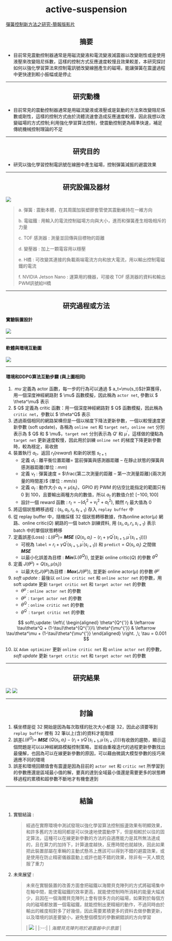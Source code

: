 # <center>active-suspension</center>

[彈簧控制新方法之研究-簡報版影片](https://youtu.be/L1lFQSBEa4Q)

## <center>摘要</center>

* 目前常見震動控制器通常是用磁流變液和電流變液減震器以改變剛性或是使用液壓來改變阻尼係數，這樣的控制方式反應速度較慢且效果較差，本研究探討如何以強化學習算法來控制電訊號改變線圈產生的磁場，能讓彈簧在震盪過程中更快達到較小振幅或是停止

---

## <center>研究動機</center>

* 目前常見的震動控制器通常是用磁流變液或液壓或是氣動的方法來改變阻尼係數或剛性，這樣的控制方式由於流體流速會造成反應速度較慢，因此我想以改變磁場的方式控制;利用強化學習算法控制，使震動控制更為精準快速，補足傳統機械控制理論的不足

---

## <center>研究目的</center>

* 研究以強化學習控制電訊號在線圈中產生磁場，控制彈簧減振的避震效果

---

## <center>研究設備及器材</center>

![](image/README/1653064418184.png)

> a.      彈簧 : 震動本體，在其周圍加裝塑膠套管使其震動維持在一維方向
> 
> b.     電磁鐵 : 用輸入的電流控制磁場方向與大小，進而和彈簧產生相吸相斥的力量
> 
> c.      TOF 感測器 : 測量並回傳與目標物的距離
> 
> d.     變壓器 : 加上一顆電容用以穩壓
> 
> e.      H橋 : 可改變其連接的負載兩端電流方向和放大電流，用以輸出控制電磁鐵的電流
> 
> f.      NVIDIA Jetson Nano : 運算用的機器，可接收 TOF 感測器的資料和輸出PWM訊號給H橋

---

## <center>研究過程或方法</center>

#### 實驗裝置設計

![](image/README/1653064442910.png)

---

#### 軟體與環境互動圖

![](image/README/1653064430375.png)

---

#### 環境和DDPG算法互動步驟 (與上圖相同)

1. $\ mu$ 定義為 actor 函數，每一步的行為可以通過 $ a_t=\mu(s_t)$計算獲得，用一個深度神經網路對 $ \mu$ 函數模擬，因此稱為 `actor net`, 參數以 $ \theta^\mu$ 表示
2. $ Q$ 定義為 critic 函數：用一個深度神經網路對 $ Q$ 函數模擬，因此稱為 `critic net`，參數以 $ \theta^Q$ 表示
3. 透過兩個相同的網路架構但是一個以梯度下降法更新參數，一個以較慢速度更新參數 (soft update)，各稱為 `online net` 和 `target net`，`online net` 分別表示為 $ Q$ 和 $ \mu$，`target net` 分別表示為 $Q'$ 和 $\mu^′$，這樣做的優點為 `target net` 更新速度較慢，因此用於訓練 `online net` 的梯度下降更新參數時，較為穩定，易收斂
4. 裝置執行 $a_t$，返回 $r_t (reward)$ 和新的狀態 $s_{t+1}$
   - 定義 $d_t$ : 離平衡位置距離= 當前彈簧與感測器距離 – 在靜止狀態的彈簧與感測器距離(單位 : $mm$)
   - 定義 $v_t$ : 彈簧速度 =  $\frac{第二次測量的距離 – 第一次測量距離}{兩次測量的時間差}$ (單位 : $mm/s$)
   - 定義 $a_t$ : 動作大小 $a_t = \mu(s_t)$，GPIO 的 PWM 的佔空比能指定的範圍只有 $0$ 到 $100$，且要輸出兩種方向的數值，所以 $a_t$ 的數值介於 $[-100, 100]$
   - 設計一個 reward 函數 : $r_t=−(d_t^2+v_t^2+a_t^2)$, 顯然 $r_t$ 最大值為 $0$
5. 將這個狀態轉移過程 : $(s_t,a_t,r_t, s_{t+1})$ 存入 `replay buffer` 中
6. 從 replay buffer 中，隨機採樣 $32$ 個狀態轉移數據，作為online actor($\mu$) 網路、online critic($Q$) 網路的一個 batch 訓練資料, 用 $(s_i,a_i,r_i, s_{i+1})$ 表示 batch 中的單個狀態轉移
7. 定義誤差(Loss) : $L(\theta^Q)=$ ***MSE*** $(Q(s_i,a_i)−(r_i+\gamma Q^′(s_{i+1},\mu^′ (s_{i+1}))))$
   - 可視為 `label` = $r_i+\gamma Q^′(s_{i+1},\mu^′ (s_{i+1}))$ 和 `predict` = $Q(s_i,a_i)$ 之間做 ***MSE***
   - 以最小化誤差為目標 : ***Min***$(L(\theta^Q))$, 並更新 online critic($Q$) 的參數 $\theta^Q$
8. 定義 $J(\theta^\mu)=Q(s_i,\mu(s_i))$
   - 以最大化$J(\theta^\mu)$為目標 : ***Max***$(J(\theta^\mu))$, 並更新 online actor($\mu$) 的參數 $\theta^\mu$
9. $soft\; update$ : 最後以 `online critic net` 和 `online actor net` 的參數，用soft update 更新 `target critic net` 和 `target actor net` 的參數
   - $\theta^\mu$ : `online actor net` 的參數
   - $\theta^{\mu^{'}}$ : `target actor net` 的參數
   - $\theta^Q$ : `online critic net` 的參數
   - $\theta^{Q^{'}}$ : `target critic net` 的參數

$$
soft\;update:
\left\{
\begin{aligned}
\theta^{Q^{'}} & \leftarrow  \tau\theta^Q + (1-\tau)\theta^{Q^{'}}\\
\theta^{\mu^{'}} & \leftarrow \tau\theta^\mu + (1-\tau)\theta^{\mu^{'}}
\end{aligned}
\right.
,\; \tau = 0.001
$$

10. 以 `Adam optimizer` 更新 `online critic net` 和 `online actor net` 的參數，$soft\; update$ 更新 `target critic net` 和 `target actor net` 的參數

---

## <center>研究結果</center>

![](image/README/1653143575761.png)
![](image/README/1653143607237.png)

---

## <center>討論</center>

1. 橫坐標是從 $32$ 開始是因為每次取樣的批次大小都是 $32$，因此必須要等到 `replay buffer` 裡有 $32$ 筆以上(含)的資料才能取樣
2. 誤差$L(\theta^Q)=$ ***MSE*** $(Q(s_i,a_i)−(r_i+\gamma Q^′(s_{i+1},\mu^′ (s_{i+1}))))$有收斂的趨勢，顯示這個問題是可以以神經網路模擬控制策略，並經由重複迭代的過程更新參數找出最優解，也因為可以在線更新參數的原因，可以藉由微調大模型參數的技巧來適應不同的環境
3. 誤差和環境回饋值會有震盪是因為目前的 `actor net` 和 `critic net` 所學習到的參數應還是區域最小值的解，要真的達到全域最小值還是需要更多的狀態轉移過程的累積和超參數不斷地才有機會達到

---

## <center>結論</center>

1. 實驗結論 :
   > 經過在實際環境中測試發現以強化學習算法控制振盪效果有明顯效果，和許多舊的方法相同都是可以快速地使震動停下，但是相較於以往的固定算法，這種可以在線更新參數的方法的自適應能力是其所無法達成的，且在算力的加持下，計算速度越快，反應時間也就越快，因此如果把此裝置部屬在車輛的主動式懸吊上應該可以得到不錯的避震效果，或是使用在防止精密儀器震動上或許也能不錯的效果，除非有一天人類克服了重力
2. 未來展望 :
   > 未來在實驗裝置的改善方面會把磁鐵以海爾貝克陣列的方式將磁場集中在軸中間，能使電磁鐵的效率更高，就能使控制時所消耗的能量大幅減少，且因在一個海爾貝克陣列上會有很多方向的磁場，如果對於每個方向的磁場都放置一個電磁鐵，就能控制出更精細的動作，不過同時由於輸出的維度相對多了好幾倍，因此需要累積更多的資料去做參數更新，以及環境的誤差要變小，避免整個模型的參數網錯誤的方向學習
   > 
   > | ![](image/README/1653144917708.png) |
|:--:|
| *海爾貝克陣列用於避震器中示意圖* |
   > 
   > 

---



